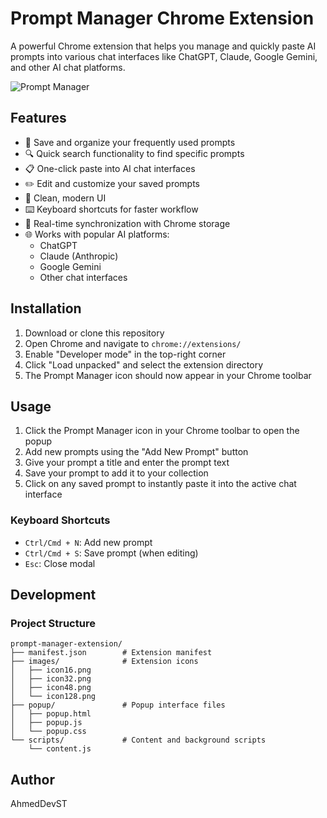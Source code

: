 # Prompt Manager Chrome Extension

A powerful Chrome extension that helps you manage and quickly paste AI prompts into various chat interfaces like ChatGPT, Claude, Google Gemini, and other AI chat platforms.

![Prompt Manager](../images/icon128.png)

## Features

- 📝 Save and organize your frequently used prompts
- 🔍 Quick search functionality to find specific prompts
- 📋 One-click paste into AI chat interfaces
- ✏️ Edit and customize your saved prompts
- 🎨 Clean, modern UI 
- ⌨️ Keyboard shortcuts for faster workflow
- 🔄 Real-time synchronization with Chrome storage
- 🌐 Works with popular AI platforms:
  - ChatGPT
  - Claude (Anthropic)
  - Google Gemini
  - Other chat interfaces

## Installation

1. Download or clone this repository
2. Open Chrome and navigate to `chrome://extensions/`
3. Enable "Developer mode" in the top-right corner
4. Click "Load unpacked" and select the extension directory
5. The Prompt Manager icon should now appear in your Chrome toolbar

## Usage

1. Click the Prompt Manager icon in your Chrome toolbar to open the popup
2. Add new prompts using the "Add New Prompt" button
3. Give your prompt a title and enter the prompt text
4. Save your prompt to add it to your collection
5. Click on any saved prompt to instantly paste it into the active chat interface

### Keyboard Shortcuts

- `Ctrl/Cmd + N`: Add new prompt
- `Ctrl/Cmd + S`: Save prompt (when editing)
- `Esc`: Close modal

## Development

### Project Structure

```
prompt-manager-extension/
├── manifest.json        # Extension manifest
├── images/              # Extension icons
│   ├── icon16.png
│   ├── icon32.png
│   ├── icon48.png
│   └── icon128.png
├── popup/               # Popup interface files
│   ├── popup.html
│   ├── popup.js
│   └── popup.css
└── scripts/             # Content and background scripts
    └── content.js
```
## Author
AhmedDevST

